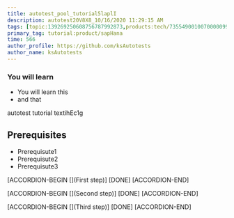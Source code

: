 ```yaml
---
title: autotest_pool_tutorial5laplI
description: autotest20V8X8_10/16/2020 11:29:15 AM
tags: [topic:139269250608756787992873,products:tech/73554900100700000996,tutorial:experience/advanced]
primary_tag: tutorial:product/sapHana
time: 566
author_profile: https://github.com/ksAutotests
author_name: ksAutotests
---
```

### You will learn
- You will learn this
- and that

autotest tutorial textihEc1g

## Prerequisites
- Prerequisute1
- Prerequisute2
- Prerequisute3

[ACCORDION-BEGIN [](First step)]
[DONE]
[ACCORDION-END]

[ACCORDION-BEGIN [](Second step)]
[DONE]
[ACCORDION-END]

[ACCORDION-BEGIN [](Third step)]
[DONE]
[ACCORDION-END]

